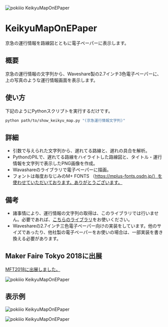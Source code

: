 ![pokiiio KeikyuMapOnEPaper](https://lh3.googleusercontent.com/gAKy1D9X09dkf0msIxjfWhUhc_mro92Mvdzg_1zPmXx7KBc1gDK3d4RtEdrPdQFfzk0V3V-ROmOCkrqHy3U-2bC2_y9ZP8ezwYdJZB4WeXm9oIsTMDAIpwpOgy9X5kDGB6bv2YfSYfU=s600 "pokiiio KeikyuMapOnEPaper")

# KeikyuMapOnEPaper
京急の運行情報を路線図とともに電子ペーパーに表示します。



## 概要
京急の運行情報の文字列から、Waveshare製の2.7インチ3色電子ペーパーに、上の写真のような運行情報画面を表示します。


## 使い方

下記のようにPythonスクリプトを実行するだけです。


 ```bash
python path/to/show_keikyu_map.py "(京急運行情報文字列)"
 ```


## 詳細

+ 引数で与えられた文字列から、遅れてる路線と、遅れの具合を解析。
+ PythonのPILで、遅れてる路線をハイライトした路線図と、タイトル・運行情報を文字列で表示したPNG画像を作成。
+ Wavashareのライブラリで電子ペーパーに描画。
+ フォントは毎度おなじみのM+ FONTS （https://mplus-fonts.osdn.jp/）を使わせていただいております。ありがとうございます。


## 備考

 + 諸事情により、運行情報の文字列の取得は、このライブラリでは行いません。必要であれば、[こちらのライブラリ](https://github.com/pokiiio/KeikyuPython)をお使いください。
 + Waveshareの2.7インチ三色電子ペーパー向けの実装をしています。他のサイズであったり、他社製の電子ペーパーをお使いの場合は、一部実装を書き換える必要があります。



## Maker Faire Tokyo 2018に出展


[MFT2018に出展しました。](http://makezine.jp/event/makers2018/m0461/)


![pokiiio KeikyuMapOnEPaper](https://lh3.googleusercontent.com/nMdJF9g-Zek4dvVI20-IqjGfAADFRpn8btGzn4srh3H1-N1gbQN1DPlISUA-r-jOFp_ccorh0tzkPb8uqR-cCqVuCKr52XL1Nm1V4OuwiPBF0Gvo9iYStDlc8RPEPb_xCs-DwfKAgUY=s600 "pokiiio KeikyuMapOnEPaper")


## 表示例


![pokiiio KeikyuMapOnEPaper](https://lh3.googleusercontent.com/ez_qvkWS75bV6edqtCEUy346xJz4_cN4y4Wwq32g3mYKdDF1HEJNLNi7FgW7tV5_upOqj_bH5Hw5AtxUEFTO6AI6ceNLoodfES0_G7SzXcd5Oz3kn0I9VB-pTYSMxhnu-gDPIDVTYAM=s600 "pokiiio KeikyuMapOnEPaper")


![pokiiio KeikyuMapOnEPaper](https://lh3.googleusercontent.com/9_EasjMLpjBng2OCY4nXBffzjAiJiq-KyeRr7MGcPBdrAlk5venmxxTLsyvuItcKiM87EZIG8po5R6WD8Funmus5ixwEQD3jbjXNfDjBXfsSdgABn_PB0XWJS07sVVWw5wyFsiyHtEY=s600 "pokiiio KeikyuMapOnEPaper")
